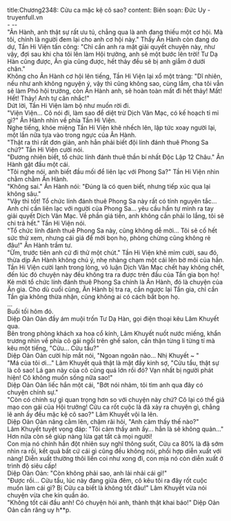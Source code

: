 title:Chương2348: Cửu ca mặc kệ cô sao?
content:
Biên soạn: Đức Uy - truyenfull.vn<br>- --<br>"Ân Hành, anh thật sự rất ưu tú, chẳng qua là anh đang thiếu một cơ hội. Mà tôi, chính là người đem lại cho anh cơ hội này." Thấy Ân Hành còn đang do dự, Tần Hi Viện tấn công: "Chỉ cần anh ra mặt giải quyết chuyện này, như vậy, đợi sau khi cha tôi lên làm Hội trưởng, anh sẽ một bước lên trời! Tư Dạ Hàn cũng được, Ân gia cũng được, hết thảy đều sẽ bị anh giẫm ở dưới chân."<br>Không cho Ân Hành cơ hội lên tiếng, Tần Hi Viện lại xổ một tràng: "Dĩ nhiên, nếu như anh không nguyện ý, vậy thì cũng không sao, cùng lắm, cha tôi vẫn sẽ làm Phó hội trưởng, còn Ân Hành anh, sẽ hoàn toàn mất đi hết thảy! Mất! Hết! Thảy! Anh tự cân nhắc!"<br>Dứt lời, Tần Hi Viện làm bộ như muốn rời đi.<br>"Viện Viện... Cô nói đi, làm sao để diệt trừ Dịch Vân Mạc, có kế hoạch tỉ mỉ gì?" Ân Hành nhìn về phía Tần Hi Viện.<br>Nghe tiếng, khóe miệng Tần Hi Viện khẽ nhếch lên, lập tức xoay người lại, một lần nữa tựa vào trong ngực của Ân Hành.<br>"Thật ra thì rất đơn giản, anh hẳn phải biết đội lính đánh thuê Phong Sa chứ?" Tần Hi Viện cười nói.<br>"Đương nhiên biết, tổ chức lính đánh thuê thần bí nhất Độc Lập 12 Châu." Ân Hành gật đầu một cái.<br>"Tôi nghe nói, anh biết đầu mối để liên lạc với Phong Sa?" Tần Hi Viện nhìn chằm chằm Ân Hành.<br>"Không sai." Ân Hành nói: "Đúng là có quen biết, nhưng tiếp xúc qua lại không sâu."<br>"Vậy thì tốt! Tổ chức lính đánh thuê Phong Sa này rất có tính nguyên tắc... Anh chỉ cần liên lạc với người của Phong Sa... yêu cầu hắn tự mình ra tay giải quyết Dịch Vân Mạc. Về phần giá tiền, anh không cần phải lo lắng, tôi sẽ chi trả hết." Tần Hi Viện nói.<br>"Tổ chức lính đánh thuê Phong Sa này, cũng không dễ mời... Tôi sẽ cố hết sức thử xem, nhưng cái giá để mời bọn họ, phỏng chừng cũng không rẻ đâu!" Ân Hành trầm tư.<br>"Ừm, trước tiên anh cứ đi thử một chút." Tần Hi Viện khẽ mỉm cười, sau đó, thừa dịp Ân Hành không chú ý, nhẹ nhàng chạm một cái lên bờ môi của hắn.<br>Tần Hi Viện cười lạnh trong lòng, vô luận Dịch Vân Mạc chết hay không chết, đến lúc đó chuyện này đều không tra ra được trên đầu của Tần gia bọn họ! Kẻ mời tổ chức lính đánh thuê Phong Sa chính là Ân Hành, đó là chuyện của Ân gia. Cho dù cuối cùng, Ân Hành bị tra ra, cắn ngược lại Tần gia, chỉ cần Tần gia không thừa nhận, cũng không ai có cách bắt bọn họ.<br>...<br>Buổi tối hôm đó.<br>Diệp Oản Oản đầy ám muội trốn Tư Dạ Hàn, gọi điện thoại kêu Lâm Khuyết qua.<br>Bên trong phòng khách xa hoa cổ kính, Lâm Khuyết nuốt nước miếng, khẩn trương nhìn về phía cô gái ngồi trên ghế salon, cẩn thận từng li từng tí mà kêu một tiếng, "Cửu... Cửu tẩu?"<br>Diệp Oản Oản cười híp mắt nói, "Ngoan ngoãn nào... Nhị Khuyết ~ "<br>"Má của tôi ơi..." Lâm Khuyết quả thật là mặt đầy kinh sợ, "Cửu tẩu, thật sự là cô sao! Lá gan này của cô cũng quá lớn rồi đó? Vạn nhất bị người phát hiện! Cô không muốn sống nữa sao!"<br>Diệp Oản Oản liếc hắn một cái, "Bớt nói nhảm, tôi tìm anh qua đây có chuyện chính sự."<br>"Còn có chính sự gì quan trọng hơn so với chuyện này chứ? Cô lại có thể giả mạo con gái của Hội trưởng! Cửu ca rốt cuộc là đã xảy ra chuyện gì, chẳng lẽ anh ấy đều mặc kệ cô sao?" Lâm Khuyết vội la lên.<br>Diệp Oản Oản nâng cằm lên, chậm rãi hỏi, "Anh cảm thấy thế nào?"<br>Lâm Khuyết tuyệt vọng đáp: "Tôi cảm thấy anh ấy... hẳn là sẽ không quản..."<br>Hơn nữa còn sẽ giúp nàng lừa gạt tất cả mọi người!<br>Con mịa nó chính hắn đột nhiên suy nghĩ thông suốt, Cửu ca 80% là đã sớm nhìn ra rồi, kết quả bất cứ cái gì cũng đều không nói, phối hợp diễn xuất với nàng! Diễn xuất thường thôi liền coi như xong đi, con mịa nó còn diễn xuất ở trình độ siêu cấp!<br>Diệp Oản Oản: "Còn không phải sao, anh lải nhải cái gì!"<br>"Được rồi... Cửu tẩu, lúc này đang giữa đêm, cô kêu tôi ra đây rốt cuộc muốn làm cái gì? Bị Cửu ca biết là không tốt đâu!" Lâm Khuyết vừa nói chuyện vừa che kín quần áo.<br>"Không tốt cái đầu anh! Có chuyện hỏi anh, thành thật khai báo!" Diệp Oản Oản cắn răng uy h**p.